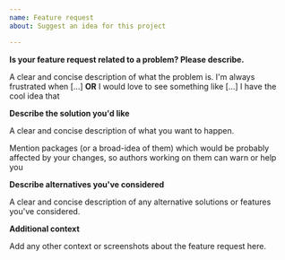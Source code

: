 ```yaml
---
name: Feature request
about: Suggest an idea for this project

---
```


**Is your feature request related to a problem? Please describe.**

A clear and concise description of what the problem is. I'm always frustrated when [...]
**OR**
I would love to see something like [...]
I have the cool idea that

**Describe the solution you'd like**

A clear and concise description of what you want to happen.

Mention packages (or a broad-idea of them) which would be probably affected by your changes, so authors working on them can warn or help you

**Describe alternatives you've considered**

A clear and concise description of any alternative solutions or features you've considered.

**Additional context**

Add any other context or screenshots about the feature request here.

